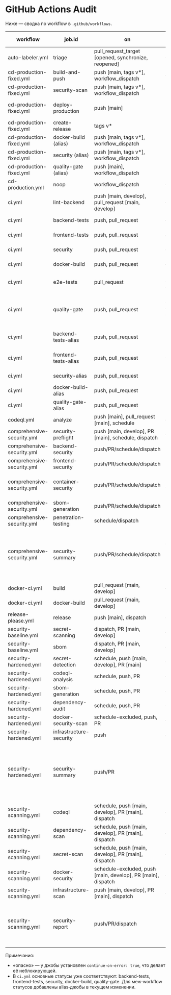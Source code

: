 # GitHub Actions Audit

Ниже — сводка по workflow в `.github/workflows`.

| workflow | job.id | on | needs | continue-on-error | note |
|---|---|---|---|---|---|
| auto-labeler.yml | triage | pull_request_target [opened, synchronize, reopened] | — | — | — |
| cd-production-fixed.yml | build-and-push | push [main, tags v*], workflow_dispatch | — | — | — |
| cd-production-fixed.yml | security-scan | push [main, tags v*], workflow_dispatch | build-and-push | — | — |
| cd-production-fixed.yml | deploy-production | push [main] | build-and-push, security-scan | — | — |
| cd-production-fixed.yml | create-release | tags v* | deploy-production | — | — |
| cd-production-fixed.yml | docker-build (alias) | push [main, tags v*], workflow_dispatch | build-and-push | — | aligns to docker-build |
| cd-production-fixed.yml | security (alias) | push [main, tags v*], workflow_dispatch | security-scan | — | aligns to security |
| cd-production-fixed.yml | quality-gate (alias) | push [main], workflow_dispatch | docker-build, security | — | aligns to quality-gate |
| cd-production.yml | noop | workflow_dispatch | — | — | deprecated |
| ci.yml | lint-backend | push [main, develop], pull_request [main, develop] | — | true (partial steps) | опасно (не блокирует) |
| ci.yml | backend-tests | push, pull_request | — | — | target required |
| ci.yml | frontend-tests | push, pull_request | — | — | target required |
| ci.yml | security | push, pull_request | — | — | target required |
| ci.yml | docker-build | push, pull_request | — | — | target required |
| ci.yml | e2e-tests | pull_request | backend-tests, frontend-tests | — | — |
| ci.yml | quality-gate | push, pull_request | backend-tests, frontend-tests, security, docker-build | — | target required |
| ci.yml | backend-tests-alias | push, pull_request | backend-tests | — | aligns to backend-tests |
| ci.yml | frontend-tests-alias | push, pull_request | frontend-tests | — | aligns to frontend-tests |
| ci.yml | security-alias | push, pull_request | security | — | aligns to security |
| ci.yml | docker-build-alias | push, pull_request | docker-build | — | aligns to docker-build |
| ci.yml | quality-gate-alias | push, pull_request | quality-gate | — | aligns to quality-gate |
| codeql.yml | analyze | push [main], pull_request [main], schedule | — | — | security supplemental |
| comprehensive-security.yml | security-preflight | push [main, develop], PR [main], schedule, dispatch | — | true | опасно |
| comprehensive-security.yml | backend-security | push/PR/schedule/dispatch | security-preflight | true | опасно |
| comprehensive-security.yml | frontend-security | push/PR/schedule/dispatch | security-preflight | true | опасно |
| comprehensive-security.yml | container-security | push/PR/schedule/dispatch | backend-security, frontend-security | true | опасно |
| comprehensive-security.yml | sbom-generation | push/PR/schedule/dispatch | container-security | true | опасно |
| comprehensive-security.yml | penetration-testing | schedule/dispatch | container-security | true | опасно |
| comprehensive-security.yml | security-summary | push/PR/schedule/dispatch | backend-security, frontend-security, container-security, sbom-generation | true | опасно |
| docker-ci.yml | build | pull_request [main, develop] | — | — | — |
| docker-ci.yml | docker-build | pull_request [main, develop] | build | — | aligns to docker-build |
| release-please.yml | release | push [main], dispatch | — | — | — |
| security-baseline.yml | secret-scanning | dispatch, PR [main, develop] | — | true | опасно |
| security-baseline.yml | sbom | dispatch, PR [main, develop] | — | true | опасно |
| security-hardened.yml | secret-detection | schedule, push [main, develop], PR [main] | — | true | опасно |
| security-hardened.yml | codeql-analysis | schedule, push, PR | — | true | опасно |
| security-hardened.yml | sbom-generation | schedule, push, PR | — | true | опасно |
| security-hardened.yml | dependency-audit | schedule, push, PR | — | true | опасно |
| security-hardened.yml | docker-security-scan | schedule-excluded, push, PR | — | true | опасно |
| security-hardened.yml | infrastructure-security | push | — | true | опасно |
| security-hardened.yml | security-summary | push/PR | secret-detection, codeql-analysis, sbom-generation, dependency-audit, docker-security-scan | — | — |
| security-scanning.yml | codeql | schedule, push [main, develop], PR [main], dispatch | — | true | опасно |
| security-scanning.yml | dependency-scan | schedule, push [main, develop], PR [main], dispatch | — | true | опасно |
| security-scanning.yml | secret-scan | schedule, push [main, develop], PR [main], dispatch | — | — | — |
| security-scanning.yml | docker-security | schedule-excluded, push [main, develop], PR [main], dispatch | — | true | опасно |
| security-scanning.yml | infrastructure-scan | push [main, develop], PR [main], dispatch | — | true | опасно |
| security-scanning.yml | security-report | push/PR/dispatch | codeql, dependency-scan, secret-scan, docker-security, infrastructure-scan | — | — |

Примечания:
- «опасно» — у джобы установлен `continue-on-error: true`, что делает её неблокирующей.
- В `ci.yml` основные статусы уже соответствуют: backend-tests, frontend-tests, security, docker-build, quality-gate. Для меж‑workflow статусов добавлены alias‑джобы в текущем изменении.


